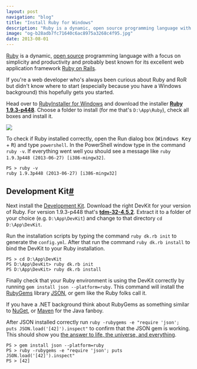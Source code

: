 ```yaml
---
layout: post
navigation: "blog"
title: "Install Ruby for Windows"
description: "Ruby is a dynamic, open source programming language with a focus on simplicity and productivity and probably best known for its excellent web application framework Ruby on Rails."
image: "og-b28adb7fc71640c6ac8975a3268c4f95.jpg"
date: 2013-08-01
---
```


<a target="_blank" href="http://www.ruby-lang.org/">Ruby</a> is a dynamic, <a target="_blank" href="https://github.com/ruby/ruby">open source</a> programming language with a focus on simplicity and productivity and probably best known for its excellent web application framework <a target="_blank" href="http://rubyonrails.org/">Ruby on Rails</a>.

If you're a web developer who's always been curious about Ruby and RoR but didn't know where to start (especially because you have a Windows background) this hopefully gets you started.

Head over to <a target="_blank" href="http://rubyinstaller.org/">RubyInstaller for Windows</a> and download the installer <a target="_blank" href="http://dl.bintray.com/oneclick/rubyinstaller/rubyinstaller-1.9.3-p448.exe?direct">**Ruby 1.9.3-p448**</a>. Choose a folder to install (for me that's `D:\App\Ruby`), check all boxes and install it.

<img src="{{ site.url }}/content/img/install-ruby-for-windows-01.png"/>

To check if Ruby installed correctly, open the Run dialog box (<kbd>Windows Key</kbd> + <kbd>R</kbd>) and type `powershell`. In the PowerShell window type in the command `ruby -v`. If everything went well you should see a message like `ruby 1.9.3p448 (2013-06-27) [i386-mingw32]`.

```
PS > ruby -v
ruby 1.9.3p448 (2013-06-27) [i386-mingw32]
```

<h2 id="development-kit" class="has-permalink">Development Kit<a class="permalink" title="Permalink" href="#development-kit">#</a></h2>

Next install the <a target="_blank" href="https://github.com/oneclick/rubyinstaller/wiki/Development-Kit">Development Kit</a>. Download the right DevKit for your version of Ruby. For version 1.9.3-p448 that's <a target="_blank" href="https://github.com/downloads/oneclick/rubyinstaller/DevKit-tdm-32-4.5.2-20111229-1559-sfx.exe">**tdm-32-4.5.2**</a>. Extract it to a folder of your choice (e.g. `D:\App\DevKit`) and change to that directory `cd D:\App\DevKit`.

Run the installation scripts by typing the command `ruby dk.rb init` to generate the `config.yml`. After that run the command `ruby dk.rb install` to bind the DevKit to your Ruby installation.

```
PS > cd D:\App\DevKit
PS D:\App\DevKit> ruby dk.rb init
PS D:\App\DevKit> ruby dk.rb install
```

Finally check that your Ruby environment is using the DevKit correctly by running `gem install json --platform=ruby`. This command will install the <a target="_blank" href="http://rubygems.org/">RubyGems</a> library <a target="_blank" href="http://rubygems.org/gems/json">JSON</a>, or gem like the Ruby folks call it.

If you have a .NET background think about RubyGems as something similar to <a target="_blank" href="http://www.nuget.org/">NuGet</a>, or <a target="_blank" href="http://maven.apache.org/">Maven</a> for the Java fanboy.

After JSON installed correctly run `ruby -rubygems -e "require 'json'; puts JSON.load('[42]').inspect"` to confirm that the JSON gem is working. This should show you <a target="_blank" href="https://www.google.com/search?q=the+answer+to+life%2C+the+universe%2C+and+everything">the answer to life, the universe, and everything</a>.

```
PS > gem install json --platform=ruby
PS > ruby -rubygems -e "require 'json'; puts JSON.load('[42]').inspect"
PS > [42]
```